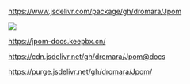 
https://www.jsdelivr.com/package/gh/dromara/Jpom

[![](https://data.jsdelivr.com/v1/package/gh/dromara/Jpom/badge)](https://www.jsdelivr.com/package/gh/dromara/Jpom)

https://jpom-docs.keepbx.cn/

https://cdn.jsdelivr.net/gh/dromara/Jpom@docs

https://purge.jsdelivr.net/gh/dromara/Jpom/


